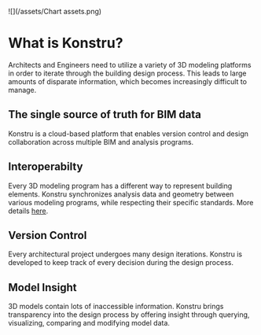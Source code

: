 ![](/assets/Chart  assets.png)

# What is Konstru?

Architects and Engineers need to utilize a variety of 3D modeling platforms in order to iterate through the building design process. This leads to large amounts of disparate information, which becomes increasingly difficult to manage.

## The single source of truth for BIM data

Konstru is a cloud-based platform that enables version control and design collaboration across multiple BIM and analysis programs.

## Interoperabilty

Every 3D modeling program has a different way to represent building elements. Konstru synchronizes analysis data and geometry between various modeling programs, while respecting their specific standards. More details [here](supported_elements.md).

## Version Control

Every architectural project undergoes many design iterations. Konstru is developed to keep track of every decision during the design process.

## Model Insight

3D models contain lots of inaccessible information. Konstru brings transparency into the design process by offering insight through querying, visualizing, comparing and modifying model data.

